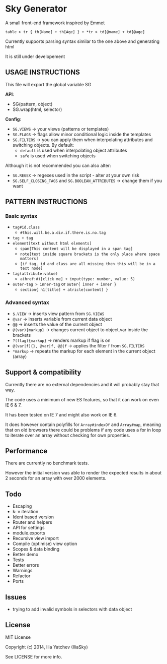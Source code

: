 Sky Generator
==============================================================================
A small front-end framework inspired by Emmet

`table > tr { th[Name] + th[Age] } + *tr > td[@name] + td[@age]`

Currently supports parsing syntax similar to the one above and generating html

It is still under developement

USAGE INSTRUCTIONS
------------------------------------------------------------------------------
This file will export the global variable SG

__API__:
* SG(pattern, object)
* SG.wrap(html, selector)

__Config__:
*  `SG.VIEWS` &rarr; your views (patterns or templates)
*  `SG.FLAGS` &rarr; flags allow minor conditional logic inside the templates
*  `SG.FILTERS` &rarr; you can apply them when interpolating attributes and switching objects. By default:
    * `default` is used when interpolating object attributes
    * `safe` is used when switching objects

Although it is not recommended you can also alter:
* `SG.REGEX` &rarr; regexes used in the script - alter at your own risk
* `SG.SELF_CLOSING_TAGS` and `SG.BOOLEAN_ATTRIBUTES` &rarr; change them if you want


PATTERN INSTRUCTIONS
------------------------------------------------------------------------------

### Basic syntax

* `tag#id.class`
  * `#this.will.be.a.div.if.there.is.no.tag`
* `tag + tag`
* `element[text without html elements]`
  * `span[This content will be displayed in a span tag]`
  * `note[text inside square brackets is the only place where space matters]`
  * `[if tag, id and class are all missing then this will be in a text node]`
* `tag(attribute:value)`
  * `a(href:#)[click me] + input(type: number, value: 5)`
* `outer-tag > inner-tag` or `outer{ inner + inner }`
  * `section{ h1[title] + atricle[content] }`

### Advanced syntax

* `$.VIEW` &rarr; inserts view pattern from `SG.VIEWS`
* `@var` &rarr; inserts variable from current data object
* `@@` &rarr; inserts the value of the current object
* `@(var){markup}` &rarr; changes current object to object.var inside the brackets
* `?(flag){markup}` &rarr; renders markup if flag is on
* `@(var|f){}, @var|f, @@|f` &rarr; applies the filter f from `SG.FILTERS`
* `*markup` &rarr; repeats the markup for each element in the current object (array)

Support & compatibility
------------------------------------------------------------------------------
Currently there are no external dependencies and it will probably stay that way.

The code uses a minimum of new ES features, so that it can work on even IE 6 & 7.

It has been tested on IE 7 and might also work on IE 6.

It does however contain polyfills for `Array#indexOf` and `Array#map`, meaning that
on old browsers there could be problems if any code uses a for in loop to iterate
over an array without checking for own properties.

Performance
------------------------------------------------------------------------------
There are currently no benchmark tests.

However the initial version was able to render the expected results in about 2
seconds for an array with over 2000 elements.

Todo
------------------------------------------------------------------------------
* Escaping
* k: v iteration
* Ident based version
* Router and helpers
* API for settings
* module.exports
* Recursive view import
* Compile (optimise) view option
* Scopes & data binding
* Better demo
* Tests
* Better errors
* Warnings
* Refactor
* Ports

## Issues
* trying to add invalid symbols in selectors with data object

License
------------------------------------------------------------------------------
MIT License

Copyright (c) 2014, Ilia Yatchev (IliaSky)

See LICENSE for more info.

